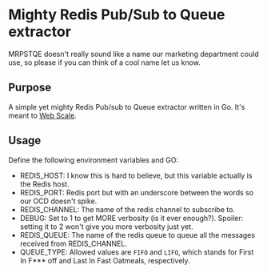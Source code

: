 # Mighty Redis Pub/Sub to Queue extractor

MRPSTQE doesn't really sound like a name our marketing department
could use, so please if you can think of a cool name let us know.

## Purpose

A simple yet mighty Redis Pub/sub to Queue extractor written in Go.
It's meant to [Web Scale](https://www.youtube.com/watch?v=b2F-DItXtZs).

## Usage

Define the following environment variables and GO:

- REDIS_HOST: I know this is hard to believe, but this variable
actually is the Redis host.
- REDIS_PORT: Redis port but with an underscore between the
words so our OCD doesn't spike.
- REDIS_CHANNEL: The name of the redis channel to subscribe to.
- DEBUG: Set to 1 to get MORE verbosity (is it ever enough?).
Spoiler: setting it to 2 won't give you more verbosity just yet.
- REDIS_QUEUE: The name of the redis queue to queue all
the messages received from REDIS_CHANNEL.
- QUEUE_TYPE: Allowed values are `FIFO` and `LIFO`, which stands
for First In F*** off and Last In Fast Oatmeals, respectively.